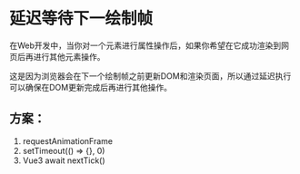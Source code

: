 # 延迟等待下一绘制帧

在Web开发中，当你对一个元素进行属性操作后，如果你希望在它成功渲染到网页后再进行其他元素操作。

这是因为浏览器会在下一个绘制帧之前更新DOM和渲染页面，所以通过延迟执行可以确保在DOM更新完成后再进行其他操作。

## 方案：

1. requestAnimationFrame
2. setTimeout(() => {}, 0)
3. Vue3 await nextTick()
